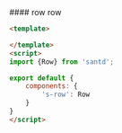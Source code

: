 <codebox>
#### row
row

```html
<template>

</template>
<script>
import {Row} from 'santd';

export default {
    components: {
        's-row': Row
    }
}
</script>
```
</codebox>

